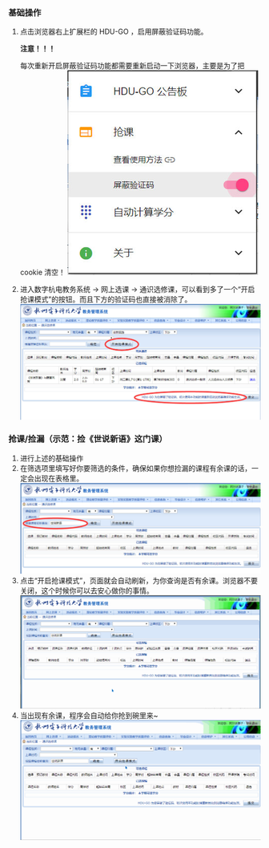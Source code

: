 ### 基础操作
1. 点击浏览器右上扩展栏的 HDU-GO ，启用屏蔽验证码功能。
   
   **注意！！！**
   
   每次重新开启屏蔽验证码功能都需要重新启动一下浏览器，主要是为了把 cookie 清空！
   ![](../../image/006Xmmmgly1g6r94l7bwuj30al0bcwen.jpg)
2. 进入数字杭电教务系统 -> 网上选课 -> 通识选修课，可以看到多了一个“开启抢课模式”的按钮。而且下方的验证码也直接被消除了。
   ![](../../image/006Xmmmggy1g6r9asoj87j310f0hhn19.jpg)

### 抢课/捡漏（示范：捡《世说新语》这门课）
1. 进行上述的基础操作
2. 在筛选项里填写好你要筛选的条件，确保如果你想捡漏的课程有余课的话，一定会出现在表格里。
   ![](../../image/006Xmmmgly1g6r9h6o5jij310h0drn0r.jpg)
3. 点击“开启抢课模式”，页面就会自动刷新，为你查询是否有余课。浏览器不要关闭，这个时候你可以去安心做你的事情。
   ![](../../image/006Xmmmgly1g6r9tp17zgg310r0hdak3.gif)
4. 当出现有余课，程序会自动给你抢到碗里来~
   ![](../../image/006Xmmmggy1g6r9tphre4g30z70hiau2.gif)